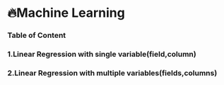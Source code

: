 # 🔥Machine Learning
### Table of Content
### 1.Linear Regression with single variable(field,column)
### 2.Linear Regression with multiple variables(fields,columns)

